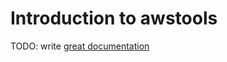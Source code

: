 # Introduction to awstools

TODO: write [great documentation](http://jacobian.org/writing/what-to-write/)
